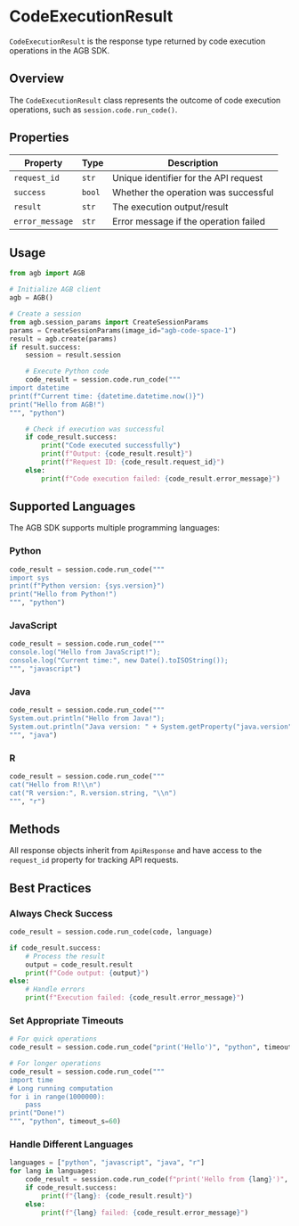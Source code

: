 # CodeExecutionResult

`CodeExecutionResult` is the response type returned by code execution operations in the AGB SDK.

## Overview

The `CodeExecutionResult` class represents the outcome of code execution operations, such as `session.code.run_code()`.

## Properties

| Property | Type | Description |
|----------|------|-------------|
| `request_id` | `str` | Unique identifier for the API request |
| `success` | `bool` | Whether the operation was successful |
| `result` | `str` | The execution output/result |
| `error_message` | `str` | Error message if the operation failed |

## Usage

```python
from agb import AGB

# Initialize AGB client
agb = AGB()

# Create a session
from agb.session_params import CreateSessionParams
params = CreateSessionParams(image_id="agb-code-space-1")
result = agb.create(params)
if result.success:
    session = result.session

    # Execute Python code
    code_result = session.code.run_code("""
import datetime
print(f"Current time: {datetime.datetime.now()}")
print("Hello from AGB!")
""", "python")

    # Check if execution was successful
    if code_result.success:
        print("Code executed successfully")
        print(f"Output: {code_result.result}")
        print(f"Request ID: {code_result.request_id}")
    else:
        print(f"Code execution failed: {code_result.error_message}")
```

## Supported Languages

The AGB SDK supports multiple programming languages:

### Python
```python
code_result = session.code.run_code("""
import sys
print(f"Python version: {sys.version}")
print("Hello from Python!")
""", "python")
```

### JavaScript
```python
code_result = session.code.run_code("""
console.log("Hello from JavaScript!");
console.log("Current time:", new Date().toISOString());
""", "javascript")
```

### Java
```python
code_result = session.code.run_code("""
System.out.println("Hello from Java!");
System.out.println("Java version: " + System.getProperty("java.version"));
""", "java")
```

### R
```python
code_result = session.code.run_code("""
cat("Hello from R!\\n")
cat("R version:", R.version.string, "\\n")
""", "r")
```

## Methods

All response objects inherit from `ApiResponse` and have access to the `request_id` property for tracking API requests.

## Best Practices

### Always Check Success
```python
code_result = session.code.run_code(code, language)

if code_result.success:
    # Process the result
    output = code_result.result
    print(f"Code output: {output}")
else:
    # Handle errors
    print(f"Execution failed: {code_result.error_message}")
```

### Set Appropriate Timeouts
```python
# For quick operations
code_result = session.code.run_code("print('Hello')", "python", timeout_s=10)

# For longer operations
code_result = session.code.run_code("""
import time
# Long running computation
for i in range(1000000):
    pass
print("Done!")
""", "python", timeout_s=60)
```

### Handle Different Languages
```python
languages = ["python", "javascript", "java", "r"]
for lang in languages:
    code_result = session.code.run_code(f"print('Hello from {lang}')", lang)
    if code_result.success:
        print(f"{lang}: {code_result.result}")
    else:
        print(f"{lang} failed: {code_result.error_message}")
```
